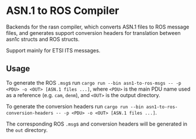 # ASN.1 to ROS Compiler
Backends for the rasn compiler, which converts ASN.1 files to ROS message files, and generates support conversion headers for translation between asn1c structs and ROS structs. 

Support mainly for ETSI ITS messages.

## Usage
To generate the ROS `.msg`s run `cargo run --bin asn1-to-ros-msgs -- -p <PDU> -o <OUT> [ASN.1 files ...]`, where `<PDU>` is the main PDU name used as a reference (e.g. `cam`, `denm`), and `<OUT>` is the output directory.

To generate the conversion headers run `cargo run --bin asn1-to-ros-conversion-headers -- -p <PDU> -o <OUT> [ASN.1 files ...]`.

The corresponding ROS `.msg`s and conversion headers will be generated in the `out` directory.
